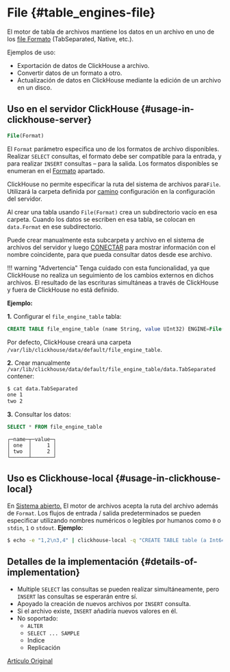 # File {#table_engines-file}

El motor de tabla de archivos mantiene los datos en un archivo en uno de los [file
Formato](../../interfaces/formats.md#formats) (TabSeparated, Native, etc.).

Ejemplos de uso:

-   Exportación de datos de ClickHouse a archivo.
-   Convertir datos de un formato a otro.
-   Actualización de datos en ClickHouse mediante la edición de un archivo en un disco.

## Uso en el servidor ClickHouse {#usage-in-clickhouse-server}

``` sql
File(Format)
```

El `Format` parámetro especifica uno de los formatos de archivo disponibles. Realizar
`SELECT` consultas, el formato debe ser compatible para la entrada, y para realizar
`INSERT` consultas – para la salida. Los formatos disponibles se enumeran en el
[Formato](../../interfaces/formats.md#formats) apartado.

ClickHouse no permite especificar la ruta del sistema de archivos para`File`. Utilizará la carpeta definida por [camino](../server_settings/settings.md) configuración en la configuración del servidor.

Al crear una tabla usando `File(Format)` crea un subdirectorio vacío en esa carpeta. Cuando los datos se escriben en esa tabla, se colocan en `data.Format` en ese subdirectorio.

Puede crear manualmente esta subcarpeta y archivo en el sistema de archivos del servidor y luego [CONECTAR](../../query_language/misc.md) para mostrar información con el nombre coincidente, para que pueda consultar datos desde ese archivo.

!!! warning "Advertencia"
    Tenga cuidado con esta funcionalidad, ya que ClickHouse no realiza un seguimiento de los cambios externos en dichos archivos. El resultado de las escrituras simultáneas a través de ClickHouse y fuera de ClickHouse no está definido.

**Ejemplo:**

**1.** Configurar el `file_engine_table` tabla:

``` sql
CREATE TABLE file_engine_table (name String, value UInt32) ENGINE=File(TabSeparated)
```

Por defecto, ClickHouse creará una carpeta `/var/lib/clickhouse/data/default/file_engine_table`.

**2.** Crear manualmente `/var/lib/clickhouse/data/default/file_engine_table/data.TabSeparated` contener:

``` bash
$ cat data.TabSeparated
one 1
two 2
```

**3.** Consultar los datos:

``` sql
SELECT * FROM file_engine_table
```

``` text
┌─name─┬─value─┐
│ one  │     1 │
│ two  │     2 │
└──────┴───────┘
```

## Uso es Clickhouse-local {#usage-in-clickhouse-local}

En [Sistema abierto.](../utils/clickhouse-local.md) El motor de archivos acepta la ruta del archivo además de `Format`. Los flujos de entrada / salida predeterminados se pueden especificar utilizando nombres numéricos o legibles por humanos como `0` o `stdin`, `1` o `stdout`.
**Ejemplo:**

``` bash
$ echo -e "1,2\n3,4" | clickhouse-local -q "CREATE TABLE table (a Int64, b Int64) ENGINE = File(CSV, stdin); SELECT a, b FROM table; DROP TABLE table"
```

## Detalles de la implementación {#details-of-implementation}

-   Multiple `SELECT` las consultas se pueden realizar simultáneamente, pero `INSERT` las consultas se esperarán entre sí.
-   Apoyado la creación de nuevos archivos por `INSERT` consulta.
-   Si el archivo existe, `INSERT` añadiría nuevos valores en él.
-   No soportado:
    -   `ALTER`
    -   `SELECT ... SAMPLE`
    -   Indice
    -   Replicación

[Artículo Original](https://clickhouse.tech/docs/es/operations/table_engines/file/) <!--hide-->
